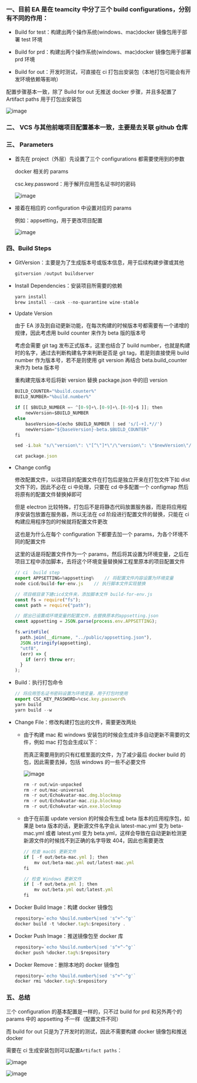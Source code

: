 ### 一、目前 EA 是在 teamcity 中分了三个 build configurations，分别有不同的作用：

- Build for test：构建出两个操作系统(windows、mac)docker 镜像包用于部署 test 环境

- Build for prd：构建出两个操作系统(windows、mac)docker 镜像包用于部署 prd 环境

- Build for out：开发时测试，可直接在 ci 打包出安装包（本地打包可能会有开发环境依赖等影响）

配置步骤基本一致，除了 Build for out 无推送 docker 步骤，并且多配置了 Artifact paths 用于打包出安装包

![image](https://github.com/hotdongdong/StudyNotes/assets/88584214/ccf40399-9dfa-421e-9871-01393bd98d28)

### 二、 VCS 与其他前端项目配置基本一致，主要是去关联 github 仓库

### 三、 Parameters

- 首先在 project（外层）先设置了三个 configurations 都需要使用到的参数

  docker 相关的 params

  csc.key.password：用于解开应用签名证书时的密码

  ![image](https://github.com/hotdongdong/StudyNotes/assets/88584214/03d31b24-4cfa-4c7b-aa17-6da9f4173325)

- 接着在相应的 configuration 中设置对应的 params

  例如：appsetting，用于更改项目配置

  ![image](https://github.com/hotdongdong/StudyNotes/assets/88584214/826fb996-ad04-4a52-a71a-c4e7efd9c1ff)

### 四、Build Steps

- GitVersion：主要是为了生成版本号或版本信息，用于后续构建步骤或其他

  ```ts
  gitversion /output buildserver
  ```

- Install Dependencies：安装项目所需要的依赖

  ```ts
  yarn install
  brew install --cask --no-quarantine wine-stable
  ```

- Update Version

  由于 EA 涉及到自动更新功能，在每次构建的时候版本号都需要有一个递增的规律，因此考虑用 build counter 来作为 beta 版的版本号

  考虑会需要 git tag 发布正式版本，这里也结合了 build number，也就是构建时的名字，通过去判断构建名字来判断是否是 git tag，若是则直接使用 build number 作为版本号，若不是则使用 git version 再结合 beta.build_counter 来作为 beta 版本号

  重构建完版本号后将新 version 替换 package.json 中的旧 version

  ```ts
  BUILD_COUNTER="%build.counter%"
  BUILD_NUMBER="%build.number%"

  if [[ $BUILD_NUMBER =~ ^[0-9]+\.[0-9]+\.[0-9]+$ ]]; then
      newVersion=$BUILD_NUMBER
  else
      baseVersion=$(echo $BUILD_NUMBER | sed 's/[-+].*//')
      newVersion="${baseVersion}-beta.$BUILD_COUNTER"
  fi

  sed -i.bak "s/\"version\": \"[^\"]*\"/\"version\": \"$newVersion\"/" package.json

  cat package.json
  ```

- Change config

  修改配置文件，以往项目的配置文件在打包后是独立开来在打包文件下如 dist 文件下的，因此不必在 ci 中处理，只要在 cd 中多配置一个 configmap 然后将原有的配置文件替换掉即可

  但是 electron 比较特殊，打包后不是将静态代码放置服务器，而是将应用程序安装包放置在服务器，所以无法在 cd 阶段进行配置文件的替换，只能在 ci 构建应用程序包的时候就将配置文件更改

  这也是为什么在每个 configuration 下都要去加一个 params，为各个环境不同的配置文件

  这里的话是将配置文件作为一个 params，然后将其设置为环境变量，之后在项目工程中添加脚本，去将这个环境变量替换掉工程里原本的项目配置文件

  ```ts
  // ci  build step
  export APPSETTING=%appsetting%    // 将配置文件内容设置为环境变量
  node cicd/build-for-env.js    // 执行脚本文件实现替换
  ```

  ```ts
  // 项目根目录下建cicd文件夹，添加脚本文件 build-for-env.js
  const fs = require("fs");
  const path = require("path");

  // 提出已设置成环境变量的配置文件，去替换原本的appsetting.json
  const appsetting = JSON.parse(process.env.APPSETTING);

  fs.writeFile(
    path.join(__dirname, "../public/appsetting.json"),
    JSON.stringify(appsetting),
    "utf8",
    (err) => {
      if (err) throw err;
    }
  );
  ```

- Build：执行打包命令

  ```ts
  // 将应用签名证书密码设置为环境变量，用于打包时使用
  export CSC_KEY_PASSWORD=%csc.key.password%
  yarn build
  yarn build --w
  ```

- Change File：修改构建打包出的文件，需要更改两处

  - 由于构建 mac 和 windows 安装包的时候会生成许多自动更新不需要的文件，例如 mac 打包会生成以下：

    而真正需要用到的只有红框里面的文件，为了减少最后 docker build 的包，因此需要去掉，包括 windows 的一些不必要文件

    ![image](https://github.com/hotdongdong/StudyNotes/assets/88584214/7f3289b3-0531-4b9b-adbd-122cff9ebc3c)

    ```ts
    rm -r out/win-unpacked
    rm -r out/mac-universal
    rm -r out/EchoAvatar-mac.dmg.blockmap
    rm -r out/EchoAvatar-mac.zip.blockmap
    rm -r out/EchoAvatar-win.exe.blockmap
    ```

  - 由于在前面 update version 的时候会有生成 beta 版本的应用程序包，如果是 beta 版本的话，更新源文件名字会从 latest-mac.yml 变为 beta-mac.yml 或者 latest.yml 变为 beta.yml，这样会导致在自动更新检测更新源文件的时候找不到正确的名字导致 404，因此也需要更改

    ```ts
    // 检查 macOS 更新文件
    if [ -f out/beta-mac.yml ]; then
        mv out/beta-mac.yml out/latest-mac.yml
    fi

    // 检查 Windows 更新文件
    if [ -f out/beta.yml ]; then
        mv out/beta.yml out/latest.yml
    fi
    ```

- Docker Build Image：构建 docker 镜像包

  ```ts
  repository=`echo %build.number%|sed 's^+^-^g'`
  docker build -t %docker.tag%:$repository .
  ```

- Docker Push Image：推送镜像包至 docker 库

  ```ts
  repository=`echo %build.number%|sed 's^+^-^g'`
  docker push %docker.tag%:$repository
  ```

- Docker Remove：删除本地的 docker 镜像包

  ```ts
  repository=`echo %build.number%|sed 's^+^-^g'`
  docker rmi %docker.tag%:$repository
  ```

### 五、总结

三个 configuration 的基本配置是一样的，只不过 build for prd 和另外两个的 params 中的 appsetting 不一样（配置文件不同）

而 build for out 只是为了开发时的测试，因此不需要构建 docker 镜像包和推送 docker

需要在 ci 生成安装包则可以配置`Artifact paths`：

![image](https://github.com/hotdongdong/StudyNotes/assets/88584214/73f36c0e-77ec-400f-b5fc-316c6f11cf99)

![image](https://github.com/hotdongdong/StudyNotes/assets/88584214/ac4148a1-ca25-45c4-a2f4-5efe25b3562a)
